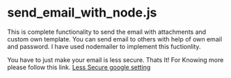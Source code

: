 # send_email_with_node.js

This is complete functionality to send the email with attachments and custom own template. You can send email to others with help of own email and password.
I have used nodemailer to implement this fuctionlity.

You have to just make your email is less secure. Thats It!
For Knowing more please follow this link.
[Less Secure google setting](https://community.nodemailer.com/using-gmail/)
